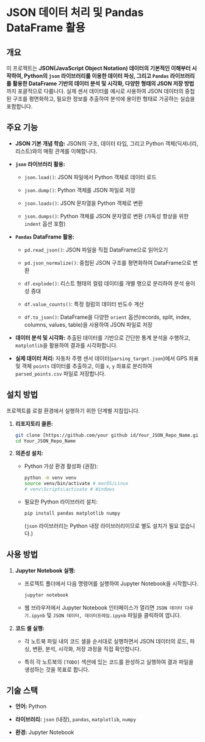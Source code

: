 # JSON 데이터 처리 및 Pandas DataFrame 활용

## 개요

이 프로젝트는 **JSON(JavaScript Object Notation) 데이터의 기본적인 이해부터 시작하여, Python의 `json` 라이브러리를 이용한 데이터 파싱, 그리고 `Pandas` 라이브러리를 활용한 DataFrame 기반의 데이터 분석 및 시각화, 다양한 형태의 JSON 저장 방법**까지 포괄적으로 다룹니다. 실제 센서 데이터를 예시로 사용하여 JSON 데이터의 중첩된 구조를 평면화하고, 필요한 정보를 추출하여 분석에 용이한 형태로 가공하는 실습을 포함합니다.

## 주요 기능

* **JSON 기본 개념 학습:** JSON의 구조, 데이터 타입, 그리고 Python 객체(딕셔너리, 리스트)와의 매핑 관계를 이해합니다.

* **`json` 라이브러리 활용:**

  * `json.load()`: JSON 파일에서 Python 객체로 데이터 로드

  * `json.dump()`: Python 객체를 JSON 파일로 저장

  * `json.loads()`: JSON 문자열을 Python 객체로 변환

  * `json.dumps()`: Python 객체를 JSON 문자열로 변환 (가독성 향상을 위한 `indent` 옵션 포함)

* **`Pandas` DataFrame 활용:**

  * `pd.read_json()`: JSON 파일을 직접 DataFrame으로 읽어오기

  * `pd.json_normalize()`: 중첩된 JSON 구조를 평면화하여 DataFrame으로 변환

  * `df.explode()`: 리스트 형태의 컬럼 데이터를 개별 행으로 분리하여 분석 용이성 증대

  * `df.value_counts()`: 특정 컬럼의 데이터 빈도수 계산

  * `df.to_json()`: DataFrame을 다양한 `orient` 옵션(records, split, index, columns, values, table)을 사용하여 JSON 파일로 저장

* **데이터 분석 및 시각화:** 추출된 데이터를 기반으로 간단한 통계 분석을 수행하고, `matplotlib`을 활용하여 결과를 시각화합니다.

* **실제 데이터 처리:** 자동차 주행 센서 데이터(`parsing_target.json`)에서 GPS 좌표 및 객체 `points` 데이터를 추출하고, 이를 `x`, `y` 좌표로 분리하여 `parsed_points.csv` 파일로 저장합니다.

## 설치 방법

프로젝트를 로컬 환경에서 실행하기 위한 단계별 지침입니다.

1. **리포지토리 클론:**

   ```bash
   git clone [https://github.com/your github id/Your_JSON_Repo_Name.git](https://github.com/your github id/Your_JSON_Repo_Name.git)
   cd Your_JSON_Repo_Name
   ```

2. **의존성 설치:**

   * Python 가상 환경 활성화 (권장):

     ```bash
     python -m venv venv
     source venv/bin/activate # macOS/Linux
     # venv\Scripts\activate # Windows
     ```

   * 필요한 Python 라이브러리 설치:

     ```bash
     pip install pandas matplotlib numpy
     ```

     (`json` 라이브러리는 Python 내장 라이브러리이므로 별도 설치가 필요 없습니다.)

## 사용 방법

1. **Jupyter Notebook 실행:**

   * 프로젝트 폴더에서 다음 명령어를 실행하여 Jupyter Notebook을 시작합니다.

     ```bash
     jupyter notebook
     ```

   * 웹 브라우저에서 Jupyter Notebook 인터페이스가 열리면 `JSON 데이터 다루기.ipynb` 및 `JSON 데이터, 데이터프레임.ipynb` 파일을 클릭하여 엽니다.

2. **코드 셀 실행:**

   * 각 노트북 파일 내의 코드 셀을 순서대로 실행하면서 JSON 데이터의 로드, 파싱, 변환, 분석, 시각화, 저장 과정을 직접 확인합니다.

   * 특히 각 노트북의 `[TODO]` 섹션에 있는 코드를 완성하고 실행하여 결과 파일을 생성하는 것을 목표로 합니다.

## 기술 스택

* **언어:** Python

* **라이브러리:** `json` (내장), `pandas`, `matplotlib`, `numpy`

* **환경:** Jupyter Notebook
